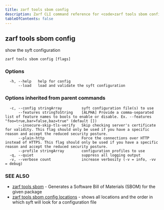 ```yaml
---
title: zarf tools sbom config
description: Zarf CLI command reference for <code>zarf tools sbom config</code>.
tableOfContents: false
---
```


<!-- Page generated by Zarf; DO NOT EDIT -->

## zarf tools sbom config

show the syft configuration

```
zarf tools sbom config [flags]
```

### Options

```
  -h, --help   help for config
      --load   load and validate the syft configuration
```

### Options inherited from parent commands

```
  -c, --config stringArray         syft configuration file(s) to use
      --features stringToString    [ALPHA] Provide a comma-separated list of feature names to bools to enable or disable. Ex. --features "foo=true,bar=false,baz=true" (default [])
      --insecure-skip-tls-verify   Skip checking server's certificate for validity. This flag should only be used if you have a specific reason and accept the reduced security posture.
      --plain-http                 Force the connections over HTTP instead of HTTPS. This flag should only be used if you have a specific reason and accept the reduced security posture.
      --profile stringArray        configuration profiles to use
  -q, --quiet                      suppress all logging output
  -v, --verbose count              increase verbosity (-v = info, -vv = debug)
```

### SEE ALSO

* [zarf tools sbom](/commands/zarf_tools_sbom/)	 - Generates a Software Bill of Materials (SBOM) for the given package
* [zarf tools sbom config locations](/commands/zarf_tools_sbom_config_locations/)	 - shows all locations and the order in which syft will look for a configuration file

